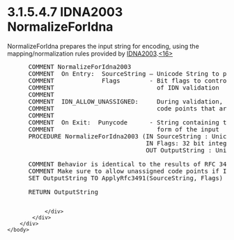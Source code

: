 <html dir="LTR" xmlns:mshelp="http://msdn.microsoft.com/mshelp" xmlns:ddue="http://ddue.schemas.microsoft.com/authoring/2003/5" xmlns:xlink="http://www.w3.org/1999/xlink" xmlns:tool="http://www.microsoft.com/tooltip">
    <head>
        <meta http-equiv="Content-Type" content="text/html; CHARSET=utf-8"></meta>
        <meta name="save" content="history"></meta>
        <title>3.1.5.4.7 IDNA2003 NormalizeForIdna</title>
        <xml>
            <mshelp:toctitle title="3.1.5.4.7 IDNA2003 NormalizeForIdna"></mshelp:toctitle>
            <mshelp:rltitle title="[MS-UCODEREF]: IDNA2003 NormalizeForIdna"></mshelp:rltitle>
            <mshelp:keyword index="A" term="16ed39af-8ea7-4dc2-8d0f-7dff7535d681"></mshelp:keyword>
            <mshelp:attr name="DCSext.ContentType" value="open specification"></mshelp:attr>
            <mshelp:attr name="AssetID" value="16ed39af-8ea7-4dc2-8d0f-7dff7535d681"></mshelp:attr>
            <mshelp:attr name="TopicType" value="kbRef"></mshelp:attr>
            <mshelp:attr name="DCSext.Title" value="[MS-UCODEREF]: IDNA2003 NormalizeForIdna" />
        </xml>
    </head>
    <body>
        <div id="header">
            <h1 class="heading">3.1.5.4.7 IDNA2003 NormalizeForIdna</h1>
        </div>
        <div id="mainSection">
            <div id="mainBody">
                <div id="allHistory" class="saveHistory"></div>
                <div id="sectionSection0" class="section" name="collapseableSection">
                    

<p>NormalizeForIdna prepares the input string for encoding,
using the mapping/normalization rules provided by <a href="484e8ed3-152b-4300-9527-7efade6d6491.html#gt_317d6274-96a4-4e70-bb5b-f48bcc5c13a2">IDNA2003</a>.<a id="Appendix_A_Target_16"></a><a href="a6d86942-eaf6-44c6-8afd-1603b3f4f0aa.html#Appendix_A_16" aria-label="Product behavior note 16">&lt;16&gt;</a></p>

<dl>
<dd>
<div><pre> COMMENT NormalizeForIdna2003
 COMMENT  On Entry:  SourceString – Unicode String to prepare for IDNA
 COMMENT             Flags        - Bit flags to control behavior
 COMMENT                            of IDN validation
 COMMENT
 COMMENT  IDN_ALLOW_UNASSIGNED:     During validation, allow unicode
 COMMENT                            code points that are not assigned.   
 COMMENT
 COMMENT  On Exit:  Punycode      - String containing the Punycode ASCII range
 COMMENT                            form of the input
 PROCEDURE NormalizeForIdna2003 (IN SourceString : Unicode String,
                                 IN Flags: 32 bit integer,
                                 OUT OutputString : Unicode String)
  
 COMMENT Behavior is identical to the results of RFC 3491 (http://tools.ietf.org/html/rfc3491 )
 COMMENT Make sure to allow unassigned code points if IDN_ALLOW_UNASSIGNED bit is set in Flags
 SET OutputString TO ApplyRfc3491(SourceString, Flags)
  
 RETURN OutputString
  
</pre></div>
</dd></dl>


                </div>
            </div>
        </div>
    </body>
</html>